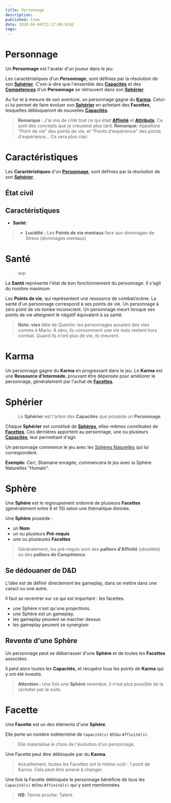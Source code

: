 ```yaml
---
title: Personnage
description: 
published: true
date: 2020-04-04T21:17:09.019Z
tags: 
---
```


# Personnage

Un **Personnage** est l'avatar d'un joueur dans le jeu. 

Les caractéristiques d'un **_Personnage_**, sont définies par la résolution de son **[Sphérier](https://trello.com/c/bNZnhEeY)**. C'est-à-dire que l'ensemble des **[Capacités](https://trello.com/c/EUJsvYrZ)** et des **[Compétences](https://trello.com/c/udzuobSo)** d'un **Personnage** se retrouvent dans son **[Sphérier](https://trello.com/c/bNZnhEeY)**.

Au fur et à mesure de son aventure, un personnage gagne du **[Karma](https://trello.com/c/Fv26adNT)**. Celui-ci lui permet de faire évoluer son **[Sphérier](https://trello.com/c/bNZnhEeY)** en achetant des **Facettes**, lesquelles débloqueront de nouvelles **[Capacités](https://trello.com/c/EUJsvYrZ)**. 

> **Remarque :**
J'ai mis de côté tout ce qui était **[Affinité](https://trello.com/c/mwxOIKuK/133-affinit%C3%A9)** et **[Attributs](https://trello.com/c/fNGbnjlR/129-attributs)**. Ce sont des concepts que je creuserai plus tard.
> **Remarque:**
Appellons "Point de vie" des points de vie, et "Points d'expérience" des points d'expérience... Ce sera plus clair.

# Caractéristiques

Les **Caractéristiques** d'un **[Personnage](https://trello.com/c/j5txrEnh)**, sont définies par la résolution de son **[Sphérier][]**.

## État civil
## Caractéristiques
- **Santé:** 

> - **Lucidité :** Les **Points de vie mentaux** face aux dommages de Stress (dommages mentaux)

# Santé
> wip

La **Santé** représente l'état de bon fonctionnement du personnage. Il s'agit du nombre maximum

Les **Points de vie**, qui représentent une ressource de combat/scène.
La santé d'un personnage correspond à ses points de vie. Un personnage à zéro point de vie tombe inconscient.
Un personnage meurt lorsque ses points de vie atteignent le négatif équivalent à sa santé.

> **Note: vies**
> Idée de Quentin: les personnages auraient des vies comme à Mario. À zéro, ils consomment une vie mais restent hors combat. Quand Ils n'ont plus de vie, ils meurent.

# Karma

Un personnage gagne du **Karma** en progressant dans le jeu. 
Le **Karma** est une **Ressource d'Intermède**, prouvant être dépensée pour améliorer le personnage, généralement par l'achat de **[Facettes](https://trello.com/c/nNBTIelT)**.

<a id="spherier"></a>
# Sphérier

> Le **Sphérier** est l'arbre des **Capacités** que possède un **Personnage**.

Chaque **Sphérier** est constitué de **[Sphères](https://trello.com/c/ZJVIytbL)**, elles-mêmes constituées de **[Facettes](https://trello.com/c/nNBTIelT)**. Ces dernières apportent au personnage, une ou plusieurs **[Capacités](https://trello.com/c/EUJsvYrZ)**, leur permettant d'agir.

Un personnage commence le jeu avec les [Sphères Naturelles](https://trello.com/c/i2r3phHH) qui lui correspondent.

**Exemple:**
*Ceri*, Shamane enragée, commencera le jeu avec la Sphère Naturelles "Humain".

<a id="spheres"></a>
# Sphère

Une **Sphère** est le regroupement ordonné de plusieurs **Facettes** (généralement entre 6 et 10) selon une thématique donnée.

Une **Sphère** possède :

- un **Nom**
- un ou plusieurs **Pré-requis**
- une ou plusieures **Facettes**

> Généralement, les pré-requis sont des **palliers d'Affinité** (obsolète) ou des **palliers de Compétence**.

## Se dédouaner de D&D

L'idée est de définir directement les gameplay, dans se mettre dans une caract ou une autre.

Il faut se recentrer sur ce qui est important : les facettes.
- une Sphère n'est qu'une projections.
- une Sphère est un gameplay.
- les gameplay peuvent se marcher dessus
- les gameplay peuvent se synergiser


## Revente d'une Sphère

Un personnage peut se débarrasser d'une **Sphère** et de toutes les **Facettes** associées. 

Il perd alors toutes les **Capacités**, et récupére tous les points de **Karma** qui y ont été investis.

> **Attention :** Une fois une **Sphère** revendue, il n'est plus possible de la racheter par la suite.

# Facette

Une **Facette** est un des éléments d'une **Sphère**. 

Elle porte un nombre indéterminé de `Capacité(s)` et/ou `Affinité(s)`.

> Elle materialise le choix de l'évolution d'un personnage.

Une Facette peut être débloquée par du **Karma**.

>  Actuellement, toutes les Facettes ont le même coût : 1 point de Karma.
Cela peut être amené à changer. 

Une fois la Facette débloquée le personnage bénéficie de tous les `Capacité(s)` et/ou `Affinité(s)` qui y sont mentionnées. 

> **NB:**
Terme proche: Talent.

<!-- Référentiel -->
[Sphérier]: /spherier/reference/regles/personnage#spherier
[Sphérier-trello]: https://trello.com/c/bNZnhEeY

